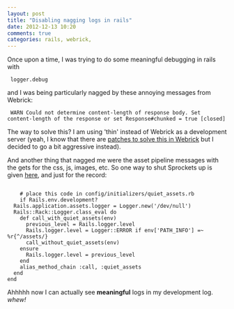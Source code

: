 ```yaml
---
layout: post
title: "Disabling nagging logs in rails"
date: 2012-12-13 10:20
comments: true
categories: rails, webrick, 
---
```


Once upon a time, I was trying to do some meaningful debugging in rails with
<pre><code> logger.debug </pre></code>

and I was being particularly nagged by these annoying messages from Webrick:
<pre><code> WARN Could not determine content-length of response body. Set content-length of the response or set Response#chunked = true [closed]</pre></code>

The way to solve this? I am using 'thin' instead of Webrick as a development server (yeah, I know that there are [patches to solve this in Webrick](https://bugs.ruby-lang.org/attachments/2300/204_304_keep_alive.patch) but I decided to go a bit aggressive instead).

And another thing that nagged me were the asset pipeline messages with the gets for the css, js, images, etc. So one way to shut Sprockets up is given [here](http://stackoverflow.com/questions/6312448/how-to-disable-logging-of-asset-pipeline-sprockets-messages-in-rails-3-1), and just for the record:

<pre><code>
	# place this code in config/initializers/quiet_assets.rb
	if Rails.env.development?
  Rails.application.assets.logger = Logger.new('/dev/null')
  Rails::Rack::Logger.class_eval do
    def call_with_quiet_assets(env)
      previous_level = Rails.logger.level
      Rails.logger.level = Logger::ERROR if env['PATH_INFO'] =~ %r{^/assets/}
      call_without_quiet_assets(env)
    ensure
      Rails.logger.level = previous_level
    end
    alias_method_chain :call, :quiet_assets
  end
end
</pre></code>

Ahhhhh now I can actually see **meaningful** logs in my development log. *whew!*
